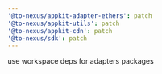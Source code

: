 ```yaml
---
'@to-nexus/appkit-adapter-ethers': patch
'@to-nexus/appkit-utils': patch
'@to-nexus/appkit-cdn': patch
'@to-nexus/sdk': patch
---
```


use workspace deps for adapters packages
